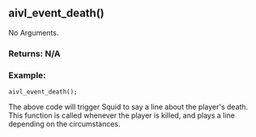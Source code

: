 ## aivl_event_death()

No Arguments.

### Returns: N/A
### Example:
```
aivl_event_death();
```
The above code will trigger Squid to say a line about the player's death.
This function is called whenever the player is killed, and plays a line depending on the circumstances.
